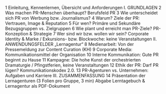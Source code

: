 
1	Einleitung, Kennenlernen, Übersicht und Anforderungen
	I. GRUNDLAGEN
2	Was machen PR-Menschen überhaupt? Berufsfeld PR
3	Wie unterscheidet sich PR von Werbung bzw. Journalismus?
4	Warum? Ziele der PR: Vertrauen, Image & Reputation
5	Für wen? Primäre und Sekundäre Bezugsgruppen vs. Zielgruppen
6	Wie plant und erreicht man PR-Ziele? PR-Konzeption & Strategie
7	Wer sind wir bzw. wollen wir sein? Corporate Identity & Marke
/	Exkursions- bzw. Blockwoche: keine Veranstaltungen
	II. ANWENDUNGSFELDER „Lernagentur“
8	Medienarbeit: Von der Pressemeldung zur Content Curation (KH)
9	Corporate Media: Kommunikationsmittel der Organisation
10	Interne Kommunikation: Gute PR beginnt zu Hause
11	Kampagne: Die hohe Kunst der orchestrierten Dramaturgie
/	Pfingstferien, keine Veranstaltungen
12	Ethik der PR: Darf PR lügen? Kommunikationskodex 2.0.
13	PR-Agenturen vs. Unternehmen: Aufgaben und Karriere
	III. ZUSAMMENFASSUNG
14	Präsentation der Lernagenturen (3 Folien pro Gruppe, 3 min)
	Abgabe Lerntagebuch & Lernagentur als PDF-Dokument

